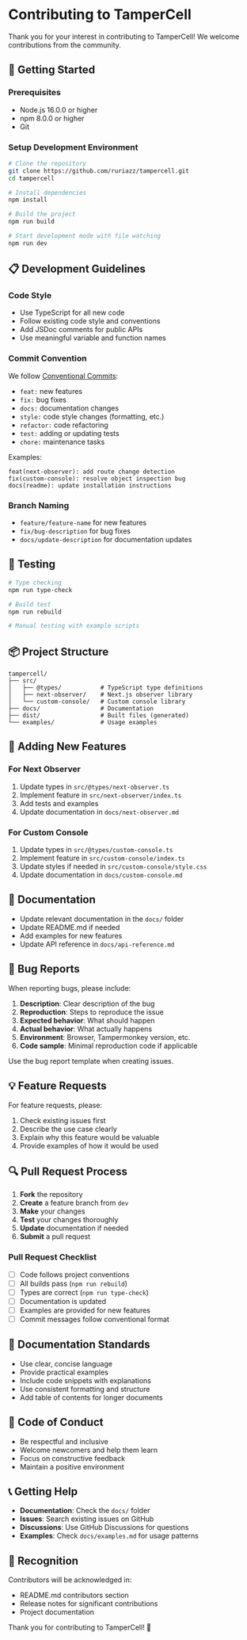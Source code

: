 # Contributing to TamperCell

Thank you for your interest in contributing to TamperCell! We welcome contributions from the community.

## 🚀 Getting Started

### Prerequisites

- Node.js 16.0.0 or higher
- npm 8.0.0 or higher
- Git

### Setup Development Environment

```bash
# Clone the repository
git clone https://github.com/ruriazz/tampercell.git
cd tampercell

# Install dependencies
npm install

# Build the project
npm run build

# Start development mode with file watching
npm run dev
```

## 📋 Development Guidelines

### Code Style

- Use TypeScript for all new code
- Follow existing code style and conventions
- Add JSDoc comments for public APIs
- Use meaningful variable and function names

### Commit Convention

We follow [Conventional Commits](https://www.conventionalcommits.org/):

- `feat:` new features
- `fix:` bug fixes
- `docs:` documentation changes
- `style:` code style changes (formatting, etc.)
- `refactor:` code refactoring
- `test:` adding or updating tests
- `chore:` maintenance tasks

Examples:
```
feat(next-observer): add route change detection
fix(custom-console): resolve object inspection bug
docs(readme): update installation instructions
```

### Branch Naming

- `feature/feature-name` for new features
- `fix/bug-description` for bug fixes
- `docs/update-description` for documentation updates

## 🧪 Testing

```bash
# Type checking
npm run type-check

# Build test
npm run rebuild

# Manual testing with example scripts
```

## 📦 Project Structure

```
tampercell/
├── src/
│   ├── @types/           # TypeScript type definitions
│   ├── next-observer/    # Next.js observer library
│   └── custom-console/   # Custom console library
├── docs/                 # Documentation
├── dist/                 # Built files (generated)
└── examples/             # Usage examples
```

## 🔧 Adding New Features

### For Next Observer

1. Update types in `src/@types/next-observer.ts`
2. Implement feature in `src/next-observer/index.ts`
3. Add tests and examples
4. Update documentation in `docs/next-observer.md`

### For Custom Console

1. Update types in `src/@types/custom-console.ts`
2. Implement feature in `src/custom-console/index.ts`
3. Update styles if needed in `src/custom-console/style.css`
4. Update documentation in `docs/custom-console.md`

## 📖 Documentation

- Update relevant documentation in the `docs/` folder
- Update README.md if needed
- Add examples for new features
- Update API reference in `docs/api-reference.md`

## 🐛 Bug Reports

When reporting bugs, please include:

1. **Description**: Clear description of the bug
2. **Reproduction**: Steps to reproduce the issue
3. **Expected behavior**: What should happen
4. **Actual behavior**: What actually happens
5. **Environment**: Browser, Tampermonkey version, etc.
6. **Code sample**: Minimal reproduction code if applicable

Use the bug report template when creating issues.

## 💡 Feature Requests

For feature requests, please:

1. Check existing issues first
2. Describe the use case clearly
3. Explain why this feature would be valuable
4. Provide examples of how it would be used

## 🔍 Pull Request Process

1. **Fork** the repository
2. **Create** a feature branch from `dev`
3. **Make** your changes
4. **Test** your changes thoroughly
5. **Update** documentation if needed
6. **Submit** a pull request

### Pull Request Checklist

- [ ] Code follows project conventions
- [ ] All builds pass (`npm run rebuild`)
- [ ] Types are correct (`npm run type-check`)
- [ ] Documentation is updated
- [ ] Examples are provided for new features
- [ ] Commit messages follow conventional format

## 📝 Documentation Standards

- Use clear, concise language
- Provide practical examples
- Include code snippets with explanations
- Use consistent formatting and structure
- Add table of contents for longer documents

## 🤝 Code of Conduct

- Be respectful and inclusive
- Welcome newcomers and help them learn
- Focus on constructive feedback
- Maintain a positive environment

## 📞 Getting Help

- **Documentation**: Check the `docs/` folder
- **Issues**: Search existing issues on GitHub
- **Discussions**: Use GitHub Discussions for questions
- **Examples**: Check `docs/examples.md` for usage patterns

## 🎉 Recognition

Contributors will be acknowledged in:
- README.md contributors section
- Release notes for significant contributions
- Project documentation

Thank you for contributing to TamperCell! 🚀